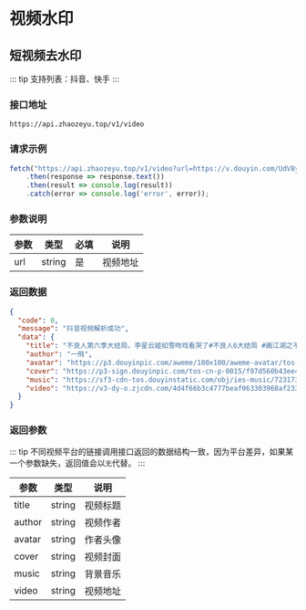 # 视频水印

## 短视频去水印

::: tip
支持列表：抖音、快手
:::

### 接口地址

```text
https://api.zhaozeyu.top/v1/video
```

### 请求示例

```javascript
fetch("https://api.zhaozeyu.top/v1/video?url=https://v.douyin.com/UdV8ydj")
    .then(response => response.text())
    .then(result => console.log(result))
    .catch(error => console.log('error', error));
```

### 参数说明

| 参数  | 类型     | 必填 | 说明   |
|-----|--------|----|------|
| url | string | 是  | 视频地址 |

### 返回数据

```json
{
  "code": 0,
  "message": "抖音视频解析成功",
  "data": {
    "title": "不良人第六季大结局，李星云姬如雪吻戏看哭了#不良人6大结局 #画江湖之不良人",
    "author": "一飛",
    "avatar": "https://p3.douyinpic.com/aweme/100x100/aweme-avatar/tos-cn-avt-0015_28a15e1b5e4b71e3cfc1b13522cdf261.webp?from=116350172",
    "cover": "https://p3-sign.douyinpic.com/tos-cn-p-0015/f97d560b43ee486ab7bdbc8e9090dc2d_1683770500~tplv-dy-360p.webp?x-expires=1685790000&x-signature=SdZSDfN4VnnWJ1%2B8e00DCHEBato%3D&from=3213915784&se=false&biz_tag=feed_cover&l=20230520192201D51A35991B2B407A357D",
    "music": "https://sf3-cdn-tos.douyinstatic.com/obj/ies-music/7231739219692112701.mp3",
    "video": "https://v3-dy-o.zjcdn.com/4d4f66b3c4777beaf063303968af2330/6468bb96/video/tos/cn/tos-cn-ve-15c001-alinc2/oQyQCjcjbB9IiAfeLABEKtUQELADgONZ9YTzhz/?a=1128&ch=26&cr=3&dr=0&lr=all&cd=0%7C0%7C0%7C3&cv=1&br=759&bt=759&cs=2&ds=6&ft=F-_ezGTe0BN16UvjVQ7MAKK7usixsGaUaglc&mime_type=video_mp4&qs=11&rc=OGY0OjU1ZWY4Njs1PDg5aUBpandmbGU6Zmc3azMzNGkzM0BgMi82Li1jXi8xLTVhMGM1YSNtMGRlcjRnbGJgLS1kLS9zcw%3D%3D&l=20230520192201D51A35991B2B407A357D&btag=e000a0000&cc=1f"
  }
}
```

### 返回参数

::: tip
不同视频平台的链接调用接口返回的数据结构一致，因为平台差异，如果某一个参数缺失，返回值会以`无`代替。
:::

| 参数     | 类型     | 说明   |
|--------|--------|------|
| title  | string | 视频标题 |
| author | string | 视频作者 |
| avatar | string | 作者头像 |
| cover  | string | 视频封面 |
| music  | string | 背景音乐 |
| video  | string | 视频地址 |
